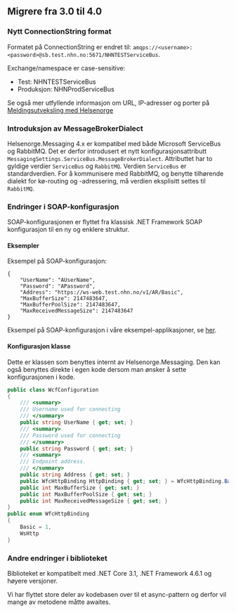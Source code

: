 ## Migrere fra 3.0 til 4.0

### Nytt ConnectionString format
Formatet på ConnectionString er endret til: `amqps://<username>:<password>@sb.test.nhn.no:5671/NHNTESTServiceBus`.

Exchange/namespace er case-sensitive:
- Test: NHNTESTServiceBus
- Produksjon: NHNProdServiceBus

Se også mer utfyllende informasjon om URL, IP-adresser og porter på [Meldingsutveksling med Helsenorge](https://helsenorge.atlassian.net/wiki/spaces/HELSENORGE/pages/690913297/Meldingsutveksling+med+Helsenorge)

### Introduksjon av MessageBrokerDialect
Helsenorge.Messaging 4.x er kompatibel med både Microsoft ServiceBus og RabbitMQ. Det er derfor introdusert et nytt konfigurasjonsattributt `MessagingSettings.ServiceBus.MessageBrokerDialect`. Attributtet har to gyldige verdier `ServiceBus` og `RabbitMQ`. Verdien `ServiceBus` er standardverdien. For å kommunisere med RabbitMQ, og benytte tilhørende dialekt for kø-routing og -adressering, må verdien eksplisitt settes til `RabbitMQ`.

### Endringer i SOAP-konfigurasjon
SOAP-konfigurasjonen er flyttet fra klassisk .NET Framework SOAP konfigurasjon til en ny og enklere struktur.

#### Eksempler

Eksempel på SOAP-konfigurasjon:
```
{
    "UserName": "AUserName",
    "Password": "APassword",
    "Address": "https://ws-web.test.nhn.no/v1/AR/Basic",
    "MaxBufferSize": 2147483647,
    "MaxBufferPoolSize": 2147483647,
    "MaxReceivedMessageSize": 2147483647
}
```

Eksempel på SOAP-konfigurasjon i våre eksempel-applikasjoner, se [her](https://github.com/helsenorge/Helsenorge.Messaging/blob/56870226c20d83467df8eb78e1ccd72e165f663a/Examples/Helsenorge.Messaging.Server/appsettings.json#L11).

#### Konfigurasjon klasse
Dette er klassen som benyttes internt av Helsenorge.Messaging. Den kan også benyttes direkte i egen kode dersom man ønsker å sette konfigurasjonen i kode.

```csharp
public class WcfConfiguration
{
	/// <summary>
	/// Username used for connecting
	/// </summary>
	public string UserName { get; set; }
	/// <summary>
	/// Password used for connecting
	/// </summary>
	public string Password { get; set; }
	/// <summary>
	/// Endpoint address.
	/// </summary>
	public string Address { get; set; }
	public WfcHttpBinding HttpBinding { get; set; } = WfcHttpBinding.Basic;
	public int MaxBufferSize { get; set; }
	public int MaxBufferPoolSize { get; set; }
	public int MaxReceivedMessageSize { get; set; }
}
public enum WfcHttpBinding
{
	Basic = 1,
	WsHttp
}
```

### Andre endringer i biblioteket
Biblioteket er kompatibelt med .NET Core 3.1, .NET Framework 4.6.1 og høyere versjoner.

Vi har flyttet store deler av kodebasen over til et async-pattern og derfor vil mange av metodene måtte awaites.
